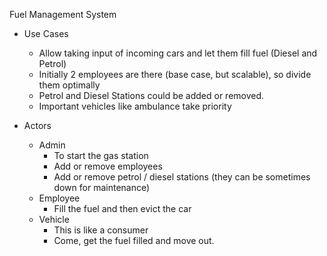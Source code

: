 Fuel Management System

* Use Cases
    * Allow taking input of incoming cars and let them fill fuel (Diesel and Petrol)
    * Initially 2 employees are there (base case, but scalable), so divide them optimally
    * Petrol and Diesel Stations could be added or removed.
    * Important vehicles like ambulance take priority
    
* Actors
    * Admin
        * To start the gas station
        * Add or remove employees
        * Add or remove petrol / diesel stations (they can be sometimes down for maintenance)
    * Employee
        * Fill the fuel and then evict the car
    * Vehicle
        * This is like a consumer
        * Come, get the fuel filled and move out.